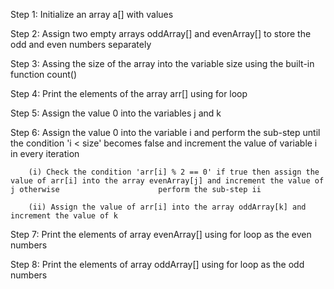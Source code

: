 Step 1: Initialize an array a[] with values

Step 2: Assign two empty arrays oddArray[] and evenArray[] to store the odd and even numbers separately

Step 3: Assing the size of the array into the variable size using the built-in function count()

Step 4: Print the elements of the array arr[] using for loop

Step 5: Assign the value 0 into the variables j and k

Step 6: Assign the value 0 into the variable i and perform the sub-step until the condition 'i < size' becomes false and increment the value of variable i in every iteration

        (i) Check the condition 'arr[i] % 2 == 0' if true then assign the value of arr[i] into the array evenArray[j] and increment the value of j otherwise                      perform the sub-step ii

        (ii) Assign the value of arr[i] into the array oddArray[k] and increment the value of k

Step 7: Print the elements of array evenArray[] using for loop as the even numbers

Step 8: Print the elements of array oddArray[] using for loop as the odd numbers
